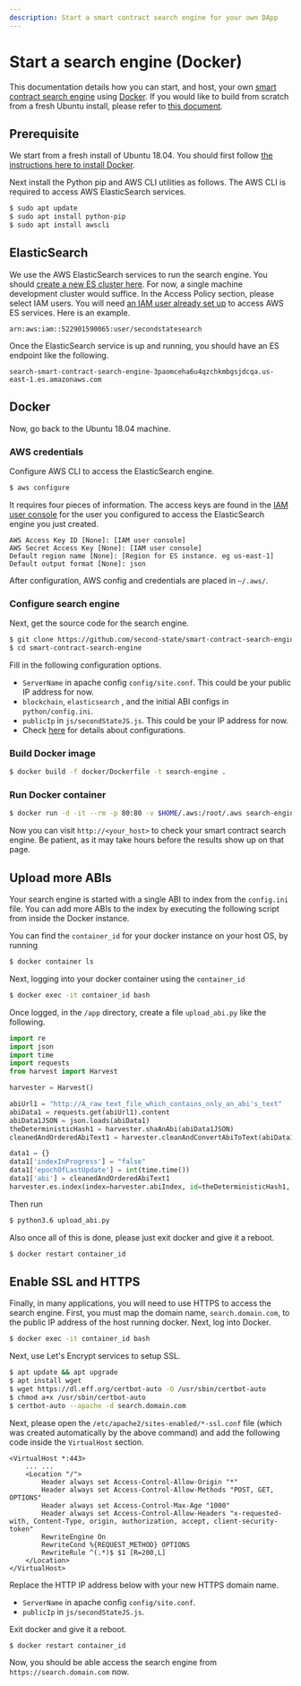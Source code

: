 ```yaml
---
description: Start a smart contract search engine for your own DApp
---
```


# Start a search engine \(Docker\)

This documentation details how you can start, and host, your own [smart contract search engine](https://github.com/second-state/smart-contract-search-engine) using [Docker](https://www.docker.com/). If you would like to build from scratch from a fresh Ubuntu install, please refer to [this document](start-a-search-engine.md).

## Prerequisite

We start from a fresh install of Ubuntu 18.04. You should first follow [the instructions here to install Docker](https://www.digitalocean.com/community/tutorials/how-to-install-and-use-docker-on-ubuntu-18-04).

Next install the Python pip and AWS CLI utilities as follows. The AWS CLI is required to access AWS ElasticSearch services.

```bash
$ sudo apt update
$ sudo apt install python-pip
$ sudo apt install awscli
```

## ElasticSearch

We use the AWS ElasticSearch services to run the search engine. You should [create a new ES cluster here](https://console.aws.amazon.com/es/home). For now, a single machine development cluster would suffice. In the Access Policy section, please select IAM users. You will need [an IAM user already set up](https://console.aws.amazon.com/iam/home?#/users) to access AWS ES services. Here is an example.

```text
arn:aws:iam::522901590065:user/secondstatesearch
```

Once the ElasticSearch service is up and running, you should have an ES endpoint like the following.

```text
search-smart-contract-search-engine-3paomceha6u4qzchkmbgsjdcqa.us-east-1.es.amazonaws.com
```

## Docker

Now, go back to the Ubuntu 18.04 machine.

### AWS credentials

Configure AWS CLI to access the ElasticSearch engine.

```bash
$ aws configure
```

It requires four pieces of information. The access keys are found in the [IAM user console](https://console.aws.amazon.com/iam/home?#/users) for the user you configured to access the ElasticSearch engine you just created.

```text
AWS Access Key ID [None]: [IAM user console]
AWS Secret Access Key [None]: [IAM user console]
Default region name [None]: [Region for ES instance. eg us-east-1]
Default output format [None]: json
```

After configuration, AWS config and credentials are placed in `~/.aws/`.

### Configure search engine

Next, get the source code for the search engine.

```bash
$ git clone https://github.com/second-state/smart-contract-search-engine.git
$ cd smart-contract-search-engine
```

Fill in the following configuration options.

* `ServerName` in apache config `config/site.conf`. This could be your public IP address for now.
* `blockchain`, `elasticsearch` , and the initial ABI configs in `python/config.ini`.
* `publicIp` in `js/secondStateJS.js`. This could be your IP address for now.
* Check [here](https://github.com/second-state/whitepapers/tree/2d68282b29af48f62e2075a36bd229f10fe51aa3/smart-contracts-search-engine/start-a-search-engine/README.md#javascript) for details about configurations.

### Build Docker image

```bash
$ docker build -f docker/Dockerfile -t search-engine .
```

### Run Docker container

```bash
$ docker run -d -it --rm -p 80:80 -v $HOME/.aws:/root/.aws search-engine
```

Now you can visit `http://<your_host>` to check your smart contract search engine. Be patient, as it may take hours before the results show up on that page.

## Upload more ABIs

Your search engine is started with a single ABI to index from the `config.ini` file. You can add more ABIs to the index by executing the following script from inside the Docker instance.

You can find the `container_id` for your docker instance on your host OS, by running

```bash
$ docker container ls
```

Next, logging into your docker container using the `container_id`

```bash
$ docker exec -it container_id bash
```

Once logged, in the `/app` directory, create a file `upload_abi.py` like the following.

```python
import re
import json
import time
import requests
from harvest import Harvest

harvester = Harvest()

abiUrl1 = "http://A_raw_text_file_which_contains_only_an_abi's_text"
abiData1 = requests.get(abiUrl1).content
abiData1JSON = json.loads(abiData1)
theDeterministicHash1 = harvester.shaAnAbi(abiData1JSON)
cleanedAndOrderedAbiText1 = harvester.cleanAndConvertAbiToText(abiData1JSON)

data1 = {}
data1['indexInProgress'] = "false"
data1['epochOfLastUpdate'] = int(time.time())
data1['abi'] = cleanedAndOrderedAbiText1
harvester.es.index(index=harvester.abiIndex, id=theDeterministicHash1, body=data1)
```

Then run

```bash
$ python3.6 upload_abi.py
```

Also once all of this is done, please just exit docker and give it a reboot.

```bash
$ docker restart container_id
```

## Enable SSL and HTTPS

Finally, in many applications, you will need to use HTTPS to access the search engine. First, you must map the domain name, `search.domain.com`, to the public IP address of the host running docker. Next, log into Docker.

```bash
$ docker exec -it container_id bash
```

Next, use Let's Encrypt services to setup SSL.

```bash
$ apt update && apt upgrade
$ apt install wget
$ wget https://dl.eff.org/certbot-auto -O /usr/sbin/certbot-auto
$ chmod a+x /usr/sbin/certbot-auto
$ certbot-auto --apache -d search.domain.com
```

Next, please open the `/etc/apache2/sites-enabled/*-ssl.conf` file \(which was created automatically by the above command\) and add the following code inside the `VirtualHost` section.

```text
<VirtualHost *:443>
    ... ...
    <Location "/">
        Header always set Access-Control-Allow-Origin "*"
        Header always set Access-Control-Allow-Methods "POST, GET, OPTIONS"
        Header always set Access-Control-Max-Age "1000"
        Header always set Access-Control-Allow-Headers "x-requested-with, Content-Type, origin, authorization, accept, client-security-token"
        RewriteEngine On
        RewriteCond %{REQUEST_METHOD} OPTIONS
        RewriteRule ^(.*)$ $1 [R=200,L]
    </Location>
</VirtualHost>
```

Replace the HTTP IP address below with your new HTTPS domain name.

* `ServerName` in apache config `config/site.conf`. 
* `publicIp` in `js/secondStateJS.js`.

Exit docker and give it a reboot.

```bash
$ docker restart container_id
```

Now, you should be able access the search engine from `https://search.domain.com` now.


